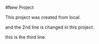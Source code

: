 #New Project 

This project was created from local.

and the 2nd line is changed in this project. 

this is the third line.